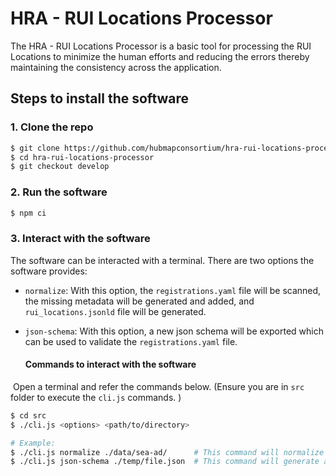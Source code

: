 # HRA - RUI  Locations Processor

The HRA - RUI Locations Processor is a basic tool for processing the RUI Locations to minimize the human efforts and reducing the errors thereby maintaining the consistency across the application.

## Steps to install the software

### 1. Clone the repo

```bash
$ git clone https://github.com/hubmapconsortium/hra-rui-locations-processor.git
$ cd hra-rui-locations-processor
$ git checkout develop
```

### 2. Run the software

```bash
$ npm ci
```

### 3. Interact with the software

The software can be interacted with a terminal. There are two options the software provides:

- ```normalize```: With this option, the  ```registrations.yaml``` file will be scanned, the missing metadata will be generated and added, and ```rui_locations.jsonld``` file will be generated.

- ```json-schema```: With this option, a new json schema will be exported which can be used to validate the ```registrations.yaml``` file.

  #### Commands to interact with the software

​		Open a terminal and refer the commands below. (Ensure you are in ```src``` folder to execute the ```cli.js``` commands. )

```bash
$ cd src
$ ./cli.js <options> <path/to/directory>

# Example:
$ ./cli.js normalize ./data/sea-ad/      # This command will normalize the registrations.yaml file. It will 										   search for the file in './data/sea-ad/' folder.
$ ./cli.js json-schema ./temp/file.json  # This command will generate a new json-schema which will be used 											   to validate against the registrations.yaml file. The new json-											   schema will be created in the temp folder, the file name will be 										   file.json

```



​		



